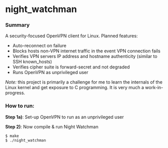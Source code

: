 night_watchman
==============

### Summary

A security-focused OpenVPN client for Linux. Planned features:

- Auto-reconnect on failure
- Blocks hosts non-VPN internet traffic in the event VPN connection fails
- Verifies VPN servers IP address and hostname authenticity (similar to SSH known_hosts)
- Verifies cipher suite is forward-secret and not degraded
- Runs OpenVPN as unprivileged user

*Note:* this project is primarily a challenge for me to learn the internals of the Linux kernel and get exposure to C programming. It is very much a work-in-progress.


### How to run:

**Step 1a)**: Set-up OpenVPN to run as an unprivileged user


**Step 2)**: Now compile & run Night Watchman

    $ make
    $ ./night_watchman

